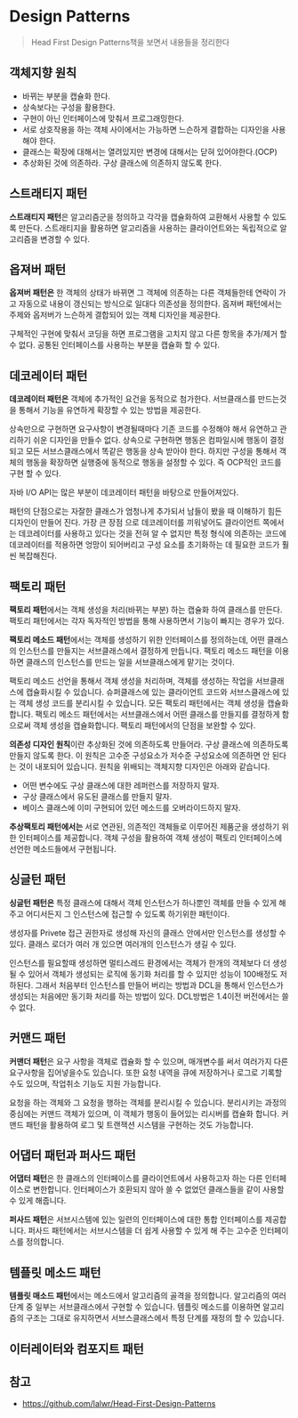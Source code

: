 # Design Patterns

> Head First Design Patterns책을 보면서 내용들을 정리한다



## 객체지향 원칙

- 바뀌는 부분을 캡슐화 한다.
- 상속보다는 구성을 활용한다.
- 구현이 아닌 인터페이스에 맞춰서 프로그래밍한다.
- 서로 상호작용을 하는 객체 사이에서는 가능하면 느슨하게 결합하는 디자인을 사용해야 한다.
- 클래스는 확장에 대해서는 열려있지만 변경에 대해서는 닫혀 있어야한다.(OCP)
- 추상화된 것에 의존하라. 구상 클래스에 의존하지 않도록 한다.



## 스트래티지 패턴

**스트래티지 패턴**은 알고리즘군을 정의하고 각각을 캡슐화하여 교환해서 사용할 수 있도록 만든다. 스트래티지을 활용하면 알고리즘을 사용하는 클라이언트와는 독립적으로 알고리즘을 변경할 수 있다.



## 옵져버 패턴

**옵져버 패턴은** 한 객체의 상태가 바뀌면 그 객체에 의존하는 다른 객체들한테 연락이 가고 자동으로 내용이 갱신되는 방식으로 일대다 의존성을 정의한다. 옵져버 패턴에서는 주제와 옵저버가 느슨하게 결합되어 있는 객체 디자인을 제공한다.

구체적인 구현에 맞춰서 코딩을 하면 프로그램을 고치지 않고 다른 항목을 추가/제거 할수 없다. 공통된 인터페이스를 사용하는 부분을 캡슐화 할 수 있다.



## 데코레이터 패턴

**데코레이터 패턴은** 객체에 추가적인 요건을 동적으로 첨가한다. 서브클래스를 만드는것을 통해서 기능을 유연하게 확장할 수 있는 방법을 제공한다.

상속만으로 구현하면 요구사항이 변경될때마다 기존 코드를 수정해야 해서 유연하고 관리하기 쉬운 디자인을 만들수 없다. 상속으로 구현하면 행동은 컴파일시에 행동이 결정되고 모든 서브스클래스에서 똑같은 행동을 상속 받아야 한다. 하지만 구성을 통해서 객체의 행동을 확장하면 실행중에 동적으로 행동을 설정할 수 있다. 즉 OCP적인 코드를 구현 할 수 있다.

자바 I/O API는 많은 부분이 데코레이터 패턴을 바탕으로 만들어져있다. 

패턴의 단점으로는 자잘한 클래스가 엄청나게 추가되서 남들이 봤을 때 이해하기 힘든 디자인이 만들어 진다. 가장 큰 장점 으로 데코레이터를 끼워넣어도 클라이언트 쪽에서는 데코레이터를 사용하고 있다는 것을 전혀 알 수 없지만 특정 형식에 의존하는 코드에 데코레이터를 적용하면 엉망이 되어버리고 구성 요소를 초기화하는 데 필요한 코드가 훨씬 복잡해진다.



## 팩토리 패턴

**팩토리 패턴**에서는 객체 생성을 처리(바뀌는 부분) 하는 캡슐화 하여 클래스를 만든다. 팩토리 패턴에서는 각자 독자적인 방법을 통해 사용하면서 기능이 빠지는 경우가 있다. 

**팩토리 메소드 패턴**에서는 객체를 생성하기 위한 인터페이스를 정의하는데, 어떤 클래스의 인스턴스를 만들지는 서브클래스에서 결정하게 만듭니다. 팩토리 메소드 패턴을 이용하면 클래스의 인스턴스를 만드는 일을 서브클래스에게 맡기는 것이다.

팩토리 메소드 선언을 통해서 객체 생성을 처리하며, 객체를 생성하는 작업을 서브클래스에 캡슐화시킬 수 있습니다. 슈퍼클래스에 있는 클라이언트 코드와 서브스클래스에 있는 객체 생성 코드를 분리시킬 수 있습니다.
모든 팩토리 패턴에서는 객체 생성을 캡슐화합니다. 
팩토리 메소드 패턴에서는 서브클래스에서 어떤 클래스를 만들지를 결정하게 함으로써 객체 생성을 캡슐화합니다. 팩토리 패턴에서의 단점을 보완할 수 있다.

**의존성 디자인 원칙**이란 추상화된 것에 의존하도록 만들어라. 구상 클래스에 의존하도록 만들지 않도록 한다. 이 원칙은 고수준 구성요소가 저수준 구성요소에 의존하면 안 된다는 것이 내포되어 있습니다. 원칙을 위배되는 객체지향 디자인은 아래와 같습니다.

- 어떤 변수에도 구상 클래스에 대한 레퍼런스를 저장하지 말자.
- 구상 클래스에서 유도된 클래스를 만들지 말자.
- 베이스 클래스에 이미 구현되어 있던 메소드를 오버라이드하지 말자.

**추상팩토리 패턴에서는** 서로 연관된, 의존적인 객체들로 이루어진 제품군을 생성하기 위한 인터페이스를 제공합니다. 객체 구성을 활용하여 객체 생성이 팩토리 인터페이스에 선언한 메소드들에서 구현됩니다. 



## 싱글턴 패턴

**싱글턴 패턴은** 특정 클래스에 대해서 객체 인스턴스가 하나뿐인 객체를 만들 수 있게 해주고 어디서든지 그 인스턴스에 접근할 수 있도록 하기위한 패턴이다. 

생성자를 Privete 접근 권한자로 생성해 자신의 클래스 안에서만 인스턴스를 생성할 수 있다. 
클래스 로더가 여러 개 있으면 여러개의 인스턴스가 생길 수 있다.

인스턴스를 필요할때 생성하면 멀티스레드 환경에서는 객체가 한개의 객체보다 더 생성될 수 있어서 객체가 생성되는 로직에 동기화 처리를 할 수 있지만 성능이 100배정도 저하된다. 그래서 처음부터 인스턴스를 만들어 버리는 방법과 DCL을 통해서 인스턴스가 생성되는 처음에만 동기화 처리를 하는 방법이 있다. DCL방법은 1.4이전 버전에서는 쓸 수 없다.



## 커맨드 패턴

**커맨더 패턴**은 요구 사항을 객체로 캡슐화 할 수 있으며, 매개변수를 써서 여러가지 다른 요구사항을 집어넣을수도 있습니다. 또한 요청 내역을 큐에 저장하거나 로그로 기록할 수도 있으며, 작업취소 기능도 지원 가능합니다.

요청을 하는 객체와 그 요청을 행하는 객체를 분리시킬 수 있습니다. 분리시키는 과정의 중심에는 커맨드 객체가 있으며, 이 객체가 행동이 들어있는 리시버를 캡슐화 합니다. 커맨드 패턴을 활용하여 로그 및 트랜잭션 시스템을 구현하는 것도 가능합니다.



## 어댑터 패턴과 퍼사드 패턴

**어댑터 패턴**은 한 클래스의 인터페이스를 클라이언트에서 사용하고자 하는 다른 인터페이스로 변한합니다. 인터페이스가 호환되지 않아 쓸 수 없었던 클래스들을 같이 사용할 수 있게 해줍니다.

**퍼사드 패턴**은 서브시스템에 있는 일련의 인터페이스에 대한 통합 인터페이스를 제공합니다. 퍼사드 패턴에서는 서브시스템을 더 쉽게 사용할 수 있게 해 주는 고수준 인터페이스를 정의합니다. 



## 템플릿 메소드 패턴

**템플릿 매소드 패턴**에서는 메소드에서 알고리즘의 골격을 정의합니다. 알고리즘의 여러 단계 중 일부는 서브클래스에서 구현할 수 있습니다. 템플릿 메소드를 이용하면 알고리즘의 구조는 그대로 유지하면서 서브스클래스에서 특정 단계를 재정의 할 수 있습니다.



## 이터레이터와 컴포지트 패턴










## 참고

- https://github.com/lalwr/Head-First-Design-Patterns